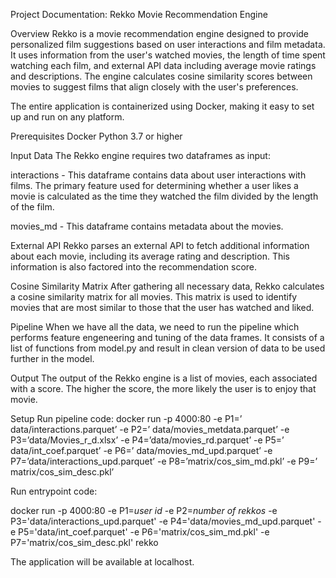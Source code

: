 Project Documentation: Rekko Movie Recommendation Engine

Overview
Rekko is a movie recommendation engine designed to provide personalized film suggestions based on user interactions and film metadata. It uses information from the user's watched movies, the length of time spent watching each film, and external API data including average movie ratings and descriptions. The engine calculates cosine similarity scores between movies to suggest films that align closely with the user's preferences.

The entire application is containerized using Docker, making it easy to set up and run on any platform.

Prerequisites
Docker
Python 3.7 or higher

Input Data
The Rekko engine requires two dataframes as input:

interactions - This dataframe contains data about user interactions with films. The primary feature used for determining whether a user likes a movie is calculated as the time they watched the film divided by the length of the film.

movies_md - This dataframe contains metadata about the movies.

External API
Rekko parses an external API to fetch additional information about each movie, including its average rating and description. This information is also factored into the recommendation score.

Cosine Similarity Matrix
After gathering all necessary data, Rekko calculates a cosine similarity matrix for all movies. This matrix is used to identify movies that are most similar to those that the user has watched and liked.

Pipeline
When we have all the data, we need to run the pipeline which performs feature engeneering and tuning of the data frames. It consists of a list of functions from model.py and result in clean version of data to be used further in the model.

Output
The output of the Rekko engine is a list of movies, each associated with a score. The higher the score, the more likely the user is to enjoy that movie.

Setup
Run pipeline code:
docker run -p 4000:80 -e P1=’ data/interactions.parquet’ -e P2=’ data/movies_metdata.parquet’ -e P3=’data/Movies_r_d.xlsx’ -e P4=’data/movies_rd.parquet’ -e P5=’ data/int_coef.parquet’ -e P6=’ data/movies_md_upd.parquet’ -e P7=’data/interactions_upd.parquet’ -e P8=’matrix/cos_sim_md.pkl’ -e P9=’ matrix/cos_sim_desc.pkl’

Run entrypoint code:

docker run -p 4000:80 -e P1=*user id* -e P2=*number of rekkos* -e P3='data/interactions_upd.parquet' -e P4='data/movies_md_upd.parquet' -e P5='data/int_coef.parquet' -e P6='matrix/cos_sim_md.pkl' -e P7='matrix/cos_sim_desc.pkl' rekko

The application will be available at localhost.
